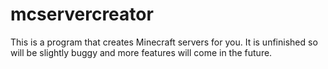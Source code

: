 # mcservercreator
This is a program that creates Minecraft servers for you. It is unfinished so will be slightly buggy and more features will come in the future.
